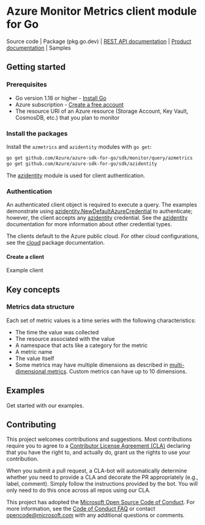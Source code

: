 # Azure Monitor Metrics client module for Go

Source code | Package (pkg.go.dev) | [REST API documentation][monitor_rest_docs] | [Product documentation][monitor_docs] | Samples

## Getting started

### Prerequisites

* Go version 1.18 or higher - [Install Go](https://go.dev/doc/install)
* Azure subscription - [Create a free account][azure_sub]
* The resource URI of an Azure resource (Storage Account, Key Vault, CosmosDB, etc.) that you plan to monitor

### Install the packages

Install the `azmetrics` and `azidentity` modules with `go get`:

```bash
go get github.com/Azure/azure-sdk-for-go/sdk/monitor/query/azmetrics
go get github.com/Azure/azure-sdk-for-go/sdk/azidentity
```

The [azidentity][azure_identity] module is used for client authentication.

### Authentication

An authenticated client object is required to execute a query. The examples demonstrate using [azidentity.NewDefaultAzureCredential][default_cred_ref] to authenticate; however, the client accepts any [azidentity][azure_identity] credential. See the [azidentity][azure_identity] documentation for more information about other credential types.

The clients default to the Azure public cloud. For other cloud configurations, see the [cloud][cloud_documentation] package documentation.

#### Create a client

Example client

## Key concepts

### Metrics data structure

Each set of metric values is a time series with the following characteristics:

- The time the value was collected
- The resource associated with the value
- A namespace that acts like a category for the metric
- A metric name
- The value itself
- Some metrics may have multiple dimensions as described in [multi-dimensional metrics][multi-metrics]. Custom metrics can have up to 10 dimensions.

## Examples

Get started with our examples.

## Contributing

This project welcomes contributions and suggestions. Most contributions require you to agree to a [Contributor License Agreement (CLA)][cla] declaring that you have the right to, and actually do, grant us the rights to use your contribution.

When you submit a pull request, a CLA-bot will automatically determine whether you need to provide a CLA and decorate
the PR appropriately (e.g., label, comment). Simply follow the instructions provided by the bot. You will only need to
do this once across all repos using our CLA.

This project has adopted the [Microsoft Open Source Code of Conduct][coc]. For more information, see
the [Code of Conduct FAQ][coc_faq] or contact [opencode@microsoft.com][coc_contact] with any additional questions or
comments.

<!-- LINKS -->
[azure_identity]: https://pkg.go.dev/github.com/Azure/azure-sdk-for-go/sdk/azidentity
[azure_sub]: https://azure.microsoft.com/free/
[azure_monitor_overview]: https://learn.microsoft.com/azure/azure-monitor/overview
[cloud_documentation]: https://pkg.go.dev/github.com/Azure/azure-sdk-for-go/sdk/azcore/cloud
[default_cred_ref]: https://github.com/Azure/azure-sdk-for-go/tree/main/sdk/azidentity#defaultazurecredential
[go_samples]: (https://github.com/Azure-Samples/azure-sdk-for-go-samples)
[metrics_overview]: https://learn.microsoft.com/azure/azure-monitor/essentials/data-platform-metrics
[metric_namespaces]: https://learn.microsoft.com/azure/azure-monitor/reference/supported-metrics/metrics-index#metrics-by-resource-provider
[monitor_docs]: https://learn.microsoft.com/azure/azure-monitor/
[monitor_rest_docs]: https://learn.microsoft.com/rest/api/monitor/
[multi-metrics]: https://learn.microsoft.com/azure/azure-monitor/essentials/data-platform-metrics#multi-dimensional-metrics
[cla]: https://cla.microsoft.com
[coc]: https://opensource.microsoft.com/codeofconduct/
[coc_faq]: https://opensource.microsoft.com/codeofconduct/faq/
[coc_contact]: mailto:opencode@microsoft.com
